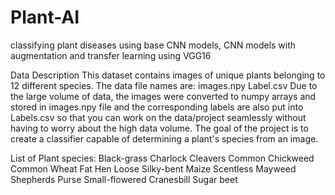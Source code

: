 # Plant-AI
classifying plant diseases using base CNN models, CNN models with augmentation and transfer learning using VGG16

Data Description
This dataset contains images of unique plants belonging to 12 different species.
The data file names are:
images.npy
Label.csv
Due to the large volume of data, the images were converted to numpy arrays and stored in images.npy file and the corresponding labels are also put into Labels.csv so that you can work on the data/project seamlessly without having to worry about the high data volume.
The goal of the project is to create a classifier capable of determining a plant's species from an image.

List of Plant species:
Black-grass
Charlock
Cleavers
Common Chickweed
Common Wheat
Fat Hen
Loose Silky-bent
Maize
Scentless Mayweed
Shepherds Purse
Small-flowered Cranesbill
Sugar beet
